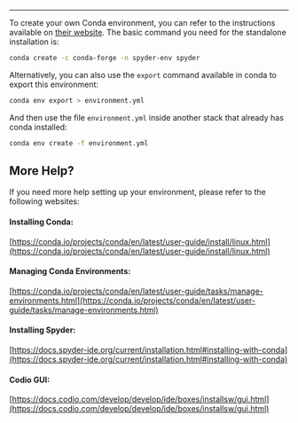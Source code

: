 ---

To create your own Conda environment, you can refer to the instructions available on [their website](https://docs.spyder-ide.org/current/installation.html#installing-with-conda). The basic command you need for the standalone installation is:

```bash
conda create -c conda-forge -n spyder-env spyder
```

Alternatively, you can also use the `export` command available in conda to export this environment:

```bash
conda env export > environment.yml
```

And then use the file `environment.yml` inside another stack that already has conda installed:

```bash
conda env create -f environment.yml
```

## More Help?

If you need more help setting up your environment, please refer to the following websites:

#### Installing Conda: 
[https://conda.io/projects/conda/en/latest/user-guide/install/linux.html](https://conda.io/projects/conda/en/latest/user-guide/install/linux.html)

#### Managing Conda Environments: 
[https://conda.io/projects/conda/en/latest/user-guide/tasks/manage-environments.html](https://conda.io/projects/conda/en/latest/user-guide/tasks/manage-environments.html)

#### Installing Spyder:
[https://docs.spyder-ide.org/current/installation.html#installing-with-conda](https://docs.spyder-ide.org/current/installation.html#installing-with-conda)

#### Codio GUI:

[https://docs.codio.com/develop/develop/ide/boxes/installsw/gui.html](https://docs.codio.com/develop/develop/ide/boxes/installsw/gui.html)